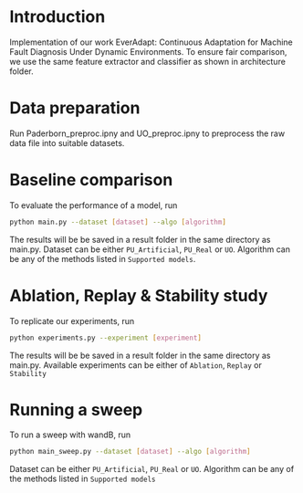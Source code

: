 # Introduction
Implementation of our work EverAdapt: Continuous Adaptation for Machine Fault Diagnosis Under Dynamic Environments.
To ensure fair comparison, we use the same feature extractor and classifier as shown in architecture folder.

# Data preparation
Run Paderborn_preproc.ipny and UO_preproc.ipny to preprocess the raw data file into suitable datasets.

# Baseline comparison
To evaluate the performance of a model, run
 ```bash
 python main.py --dataset [dataset] --algo [algorithm] 
 ```
 The results will be be saved in a result folder in the same directory as main.py. Dataset can be either `PU_Artificial`, `PU_Real` or `UO`. Algorithm can be any of the methods listed in `Supported models`.

# Ablation, Replay & Stability study
To replicate our experiments, run
 ```bash
 python experiments.py --experiment [experiment]
 ```
 The results will be be saved in a result folder in the same directory as main.py. Available experiments can be either of `Ablation`, `Replay` or `Stability`

# Running a sweep
To run a sweep with wandB, run
 ```bash
 python main_sweep.py --dataset [dataset] --algo [algorithm] 
  ```
Dataset can be either `PU_Artificial`, `PU_Real` or `UO`. Algorithm can be any of the methods listed in `Supported models`


